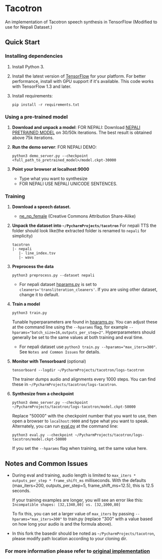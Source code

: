 # Tacotron

An implementation of Tacotron speech synthesis in TensorFlow (Modified to use for Nepali Dataset.)

## Quick Start

### Installing dependencies

1. Install Python 3.

2. Install the latest version of [TensorFlow](https://www.tensorflow.org/install/) for your platform. For better
   performance, install with GPU support if it's available. This code works with TensorFlow 1.3 and later.

3. Install requirements:
   ```
   pip install -r requirements.txt
   ```


### Using a pre-trained model

1. **Download and unpack a model**:
   FOR NEPALI:
   Download [NEPALI PRETRAINED MODEL](https://drive.google.com/open?id=1P6tyIYZiTG2_6wPim4IRGZrNEYadJrU6) on 30/50k iterations. The best result is obtained above 
75k iterations.

2. **Run the demo server**:
   FOR NEPALI DEMO:
   ```
   python3 demo_server.py --checkpoint <full_path_to_pretrained_model>/model.ckpt-30000
    ```

3. **Point your browser at localhost:9000**
   * Type what you want to synthesize
   * FOR NEPALI USE NEPALI UNICODE SENTENCES.

### Training
1. **Download a speech dataset.**

    * [ne_np_female](https://research.google/tools/datasets/nepali-tts/) (Creative Commons Attribution Share-Alike)

2. **Unpack the dataset into `~/PycharmProjects/tacotron`**
   For nepali TTS the folder should look like(the extracted folder is renamed to `nepali` for simplicity)
      ```
   tacotron
     |- nepali
         |- line_index.tsv
         |- wavs
   ```

3. **Preprocess the data**
   ```
   python3 preprocess.py --dataset nepali
   ```
     * For nepali dataset [hparams.py](hparams.py) is set to `cleaners='transliteration_cleaners'`. 
      If you are using other dataset, change it to default. 

4. **Train a model**
   ```
   python3 train.py
   ```

   Tunable hyperparameters are found in [hparams.py](hparams.py). You can adjust these at the command
   line using the `--hparams` flag, for example `--hparams="batch_size=16,outputs_per_step=2"`.
   Hyperparameters should generally be set to the same values at both training and eval time.
   
   * For nepali dataset use `python3 train.py --hparams="max_iters=300"`. See `Notes and Common Issues` for details.


5. **Monitor with Tensorboard** (optional)
   ```
   tensorboard --logdir ~/PycharmProjects/tacotron/logs-tacotron
   ```

   The trainer dumps audio and alignments every 1000 steps. You can find these in
   `~/PycharmProjects/tacotron/logs-tacotron`.

6. **Synthesize from a checkpoint**
   ```
   python3 demo_server.py --checkpoint ~/PycharmProjects/tacotron/logs-tacotron/model.ckpt-50000
   ```
   Replace "50000" with the checkpoint number that you want to use, then open a browser
   to `localhost:9000` and type what you want to speak. Alternately, you can
   run [eval.py](eval.py) at the command line:
   ```
   python3 eval.py --checkpoint ~/PycharmProjects/tacotron/logs-tacotron/model.ckpt-50000
   ```
   If you set the `--hparams` flag when training, set the same value here.


## Notes and Common Issues
    
  * During eval and training, audio length is limited to `max_iters * outputs_per_step * frame_shift_ms`
    milliseconds. With the defaults (max_iters=200, outputs_per_step=5, frame_shift_ms=12.5), this is
    12.5 seconds.
    
    If your training examples are longer, you will see an error like this:
    `Incompatible shapes: [32,1340,80] vs. [32,1000,80]`
    
    To fix this, you can set a larger value of `max_iters` by passing `--hparams="max_iters=300"` to
    train.py (replace "300" with a value based on how long your audio is and the formula above).

  * In this fork the basedir should be noted as `~/PycharmProjects/tacotron`, please modify path location according to your cloning dir.

### For more information please refer to [original implementation](https://github.com/keithito/tacotron)
  
